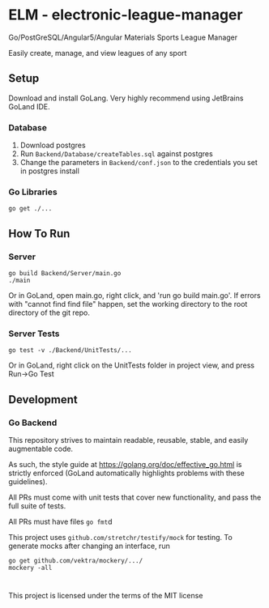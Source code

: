 # ELM  - electronic-league-manager
Go/PostGreSQL/Angular5/Angular Materials Sports League Manager

Easily create, manage, and view leagues of any sport

## Setup
Download and install GoLang. Very highly recommend using JetBrains GoLand IDE.

### Database
1. Download postgres
2. Run `Backend/Database/createTables.sql` against postgres
3. Change the parameters in `Backend/conf.json` to the credentials you set in postgres install

### Go Libraries
```
go get ./...
```

## How To Run

### Server
``` 
go build Backend/Server/main.go
./main
```

Or in GoLand, open main.go, right click, and 'run go build main.go'. 
If errors with "cannot find find file" happen, set the working directory to the
root directory of the git repo.

### Server Tests
```
go test -v ./Backend/UnitTests/...
```

Or in GoLand, right click on the UnitTests folder in project view, and press Run->Go Test

## Development

### Go Backend

This repository strives to maintain readable, reusable, stable, and easily augmentable code. 

As such, the style guide at https://golang.org/doc/effective_go.html is strictly enforced (GoLand automatically highlights
problems with these guidelines).

All PRs must come with unit tests that cover new functionality, and pass the full suite of tests.

All PRs must have files `go fmt`d

This project uses `github.com/stretchr/testify/mock` for testing. To generate mocks after changing an interface, run
```
go get github.com/vektra/mockery/.../
mockery -all
```

#

This project is licensed under the terms of the MIT license